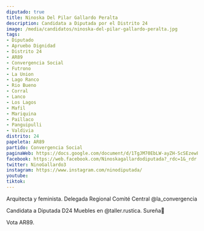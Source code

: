 ```yaml
---
diputado: true
title: Ninoska Del Pilar Gallardo Peralta
description: Candidata a Diputada por el Distrito 24
image: /media/candidatos/ninoska-del-pilar-gallardo-peralta.jpg
tags:
- Diputado
- Apruebo Dignidad
- Distrito 24
- AR89
- Convergencia Social
- Futrono
- La Union
- Lago Ranco
- Rio Bueno
- Corral
- Lanco
- Los Lagos
- Mafil
- Mariquina
- Paillaco
- Panguipulli
- Valdivia
distrito: 24
papeleta: AR89
partido: Convergencia Social
paginaWeb: https://docs.google.com/document/d/1TgJM70EbLW-ayZH-ScSEzewF597fw8cI/edit
facebook: https://web.facebook.com/Ninoskagallardodiputada?_rdc=1&_rdr
twitter: NinoGallardo3
instagram: https://www.instagram.com/ninodiputada/
youtube:
tiktok:
---
```

Arquitecta y feminista.
Delegada Regional Comité Central @la_convergencia

Candidata a Diputada D24
Muebles en @taller.rustica.
Sureña🌾

Vota AR89.
